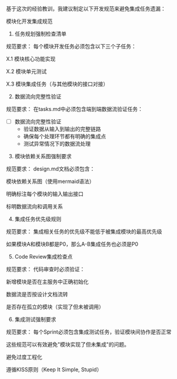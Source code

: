 基于这次的经验教训，我建议制定以下开发规范来避免集成任务遗漏：


模块化开发集成规范

1. 任务规划强制检查清单

规范要求： 每个模块开发任务必须包含以下三个子任务：



 X.1 模块核心功能实现

 X.2 模块单元测试

 X.3 模块集成任务（与其他模块的接口对接）


2. 数据流向完整性验证

规范要求： 在tasks.md中必须包含端到端数据流验证任务：


- [ ] 数据流向完整性验证
  - 验证数据从输入到输出的完整链路
  - 确保每个处理环节都有明确的集成点
  - 测试异常情况下的数据流处理

3. 模块依赖关系图强制要求

规范要求： design.md文档必须包含：



模块依赖关系图（使用mermaid语法）

明确标注每个模块的输入输出接口

标明数据流向和调用关系


4. 集成任务优先级规则

规范要求： 集成相关任务的优先级不能低于被集成模块的最高优先级



如果模块A和模块B都是P0，那么A-B集成任务也必须是P0


5. Code Review集成检查点

规范要求： 代码审查时必须验证：



 新增模块是否在主服务中正确初始化

 数据流是否按设计文档流转

 是否存在孤立的模块（实现了但未被调用）


6. 集成测试强制要求

规范要求： 每个Sprint必须包含集成测试任务，验证模块间协作是否正常


这些规范可以有效避免"模块实现了但未集成"的问题。

避免过度工程化

遵循KISS原则（Keep It Simple, Stupid）